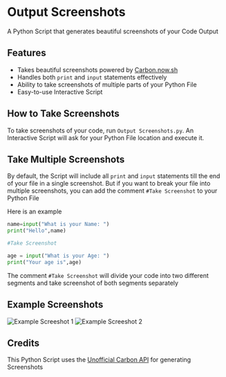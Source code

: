 # Output Screenshots

A Python Script that generates beautiful screenshots of your Code Output

## Features
* Takes beautiful screenshots powered by [Carbon.now.sh](https://carbon.now.sh)
* Handles both `print` and `input` statements effectively
* Ability to take screenshots of multiple parts of your Python File
* Easy-to-use Interactive Script

## How to Take Screenshots

To take screenshots of your code, run `Output Screenshots.py`. An Interactive Script will ask for your Python File location and execute it.

## Take Multiple Screenshots 

By default, the Script will include all `print` and `input` statements till the end of your file in a single screenshot. But if you want to break your file into multiple screenshots, you can add the comment `#Take Screenshot` to your Python File

Here is an example 

```py
name=input("What is your Name: ")
print("Hello",name)

#Take Screenshot

age = input("What is your Age: ")
print("Your age is",age)
```

The comment `#Take Screenshot` will divide your code into two different segments and take screenshot of both segments separately

## Example Screenshots

![Example Screeshot 1](https://i.ibb.co/8x7Yd7p/Screenshot1.png)
![Example Screeshot 2](https://i.ibb.co/WxkLyFG/Screenshot2.png)

## Credits

This Python Script uses the [Unofficial Carbon API](https://github.com/cyberboysumanjay/Carbon-API) for generating Screenshots
